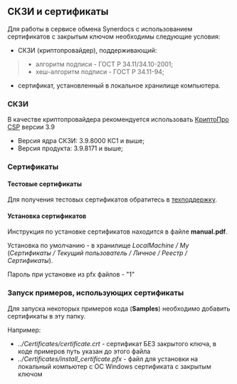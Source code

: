 ﻿## СКЗИ и сертификаты

Для работы в сервисе обмена Synerdocs с использованием сертификатов с закрытым ключом необходимы следующие условия:

* СКЗИ (криптопровайдер), поддерживающий:
> * алгоритм подписи - ГОСТ Р 34.11/34.10-2001;
> * хеш-алгоритм подписи - ГОСТ Р 34.11-94;
* сертификат, установленный в локальное хранилище компьютера.

### СКЗИ

В качестве криптопровайдера рекомендуется использовать [КриптоПро CSP](https://www.cryptopro.ru/products/csp) версии 3.9
* Версия ядра СКЗИ: 3.9.8000 КС1 и выше;
* Версия продукта: 3.9.8171 и выше;

### Сертификаты

#### Тестовые сертификаты

Для получения тестовых сертификатов обратитесь в [техподдержку](http://www.synerdocs.ru/support).

#### Установка сертификатов

Инструкция по установке сертификатов находится в файле **manual.pdf**.

Установка по умолчанию - в хранилище *LocalMachine / My* (*Сертификаты / Текущий пользователь / Личное / Реестр / Сертификаты*).
    
Пароль при установке из pfx файлов - "1"

### Запуск примеров, использующих сертификаты

Для запуска некоторых примеров кода (**Samples**) необходимо добавить сертификаты в эту папку.

Например:

* *../Certificates/certificate.crt* - сертификат БЕЗ закрытого ключа, в коде примеров путь указан до этого файла
* *../Certificates/install_certificate.pfx* - файл для установки на локальный компьютер с ОС Windows сертификата с закрытым ключом

